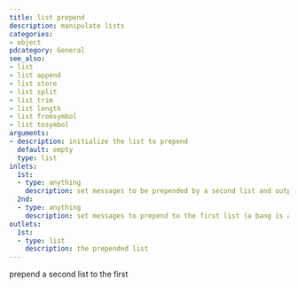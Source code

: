 ```yaml
---
title: list prepend
description: manipulate lists
categories:
- object
pdcategory: General
see_also:
- list
- list append
- list store
- list split
- list trim
- list length
- list fromsymbol
- list tosymbol
arguments:
- description: initialize the list to prepend 
  default: empty
  type: list
inlets:
  1st:
  - type: anything
    description: set messages to be prepended by a second list and output (a bang is a zero element list)
  2nd:
  - type: anything
    description: set messages to prepend to the first list (a bang is a zero element list and clears it)
outlets:
  1st:
  - type: list
    description: the prepended list
---
```

prepend a second list to the first
